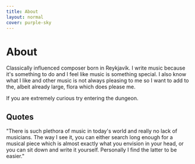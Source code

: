 ```yaml
---
title: About
layout: normal
cover: purple-sky
---
```


<h1>About</h1>

<p class="articletext"> Classically influenced composer born in Reykjavík. I write music because it's something to do and I feel like music is something special. I also know what I like and other music is not always pleasing to me so I want to add to the, albeit already large, flora which does please me. </p>

<p class="articletext"> If you are extremely curious try <span id="dungeon-link">entering the dungeon</span>. </p>

<h2>Quotes</h2>
<p class="articletext"> "There is such plethora of music in today's world and really no lack of musicians. The way I see it, you can either search long enough for a musical piece which is almost exactly what you envision in your head, or you can sit down and write it yourself. Personally I find the latter to be easier." </p>